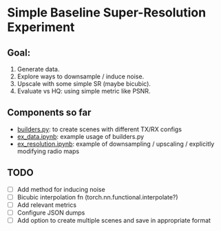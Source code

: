 # Simple Baseline Super-Resolution Experiment


## Goal:
1. Generate data.
2. Explore ways to downsample / induce noise. 
3. Upscale with some simple SR (maybe bicubic). 
4. Evaluate vs HQ: using simple metric like PSNR.


## Components so far
- [builders.py](builders.py): to create scenes with different TX/RX configs
- [ex_data.ipynb](ex_data.ipynb): example usage of builders.py
- [ex_resolution.ipynb](ex_resolution.ipynb): example of downsampling / upscaling / explicitly modifying radio maps


## TODO
- [ ] Add method for inducing noise 
- [ ] Bicubic interpolation fn (torch.nn.functional.interpolate?)
- [ ] Add relevant metrics
- [ ] Configure JSON dumps
- [ ] Add option to create multiple scenes and save in appropriate format
